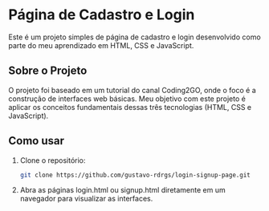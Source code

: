 # Página de Cadastro e Login

Este é um projeto simples de página de cadastro e login desenvolvido como parte do meu aprendizado em HTML, CSS e JavaScript.

## Sobre o Projeto

O projeto foi baseado em um tutorial do canal Coding2GO, onde o foco é a construção de interfaces web básicas. Meu objetivo com este projeto é aplicar os conceitos fundamentais dessas três tecnologias (HTML, CSS e JavaScript).

## Como usar

1. Clone o repositório:
   ```bash
   git clone https://github.com/gustavo-rdrgs/login-signup-page.git
2. Abra as páginas login.html ou signup.html diretamente em um navegador para visualizar as interfaces.

<br><br>
